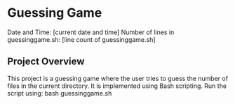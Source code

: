 # Guessing Game

Date and Time: [current date and time]
Number of lines in guessinggame.sh: [line count of guessinggame.sh]

## Project Overview

This project is a guessing game where the user tries to guess the number of files in the current directory.
It is implemented using Bash scripting.
Run the script using: bash guessinggame.sh

